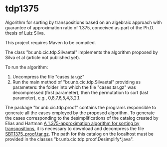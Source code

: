 # tdp1375
Algorithm for sorting by transpositions based on an algebraic approach with guarantee of approximation ratio of 1.375, conceived as part of the Ph.D. thesis of Luiz Silva.

This project requires Maven to be compiled.

The class "br.unb.cic.tdp.Silvaetal" implements the algorithm proposed by Silva et al (article not published yet).

To run the algorithm:

1. Uncompress the file "cases.tar.gz"
2. Run the main method of "br.unb.cic.tdp.Silvaetal" providing as parameters: the folder into which the file "cases.tar.gz" was decompressed (first parameter), then the permutation to sort (last parameter), e.g., 0,8,7,6,5,4,3,2,1.

The package "br.unb.cic.tdp.proof" contains the programs responsible to generate all the cases employed by the proposed algorithm. To generate the cases corresponding to the desimplifications of the catalog created by Elias and Hartman [A 1.375-approximation algorithm for sorting by transpositions](http://ieeexplore.ieee.org/document/4015379/), it is necessary to download and decompress the file [SBT1375_proof.tar.gz](https://www.dropbox.com/s/kug9x7nguyeskyk/sbt1375_proof.tar.gz?dl=0). The path for this catalog on the localhost must be provided in the classes "br.unb.cic.tdp.proof.Desimplify*.java".

